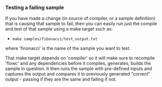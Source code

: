 ### Testing a failing sample
If you have made a change (in source of compiler, or a sample definition) that is causing that sample to fail,
then you can easily run just the compile and test of that sample using a make target such as:
- ```make samples/fibonacci/test_output.txt```

where 'finonacci' is the name of the sample you want to test.

That make target depends on 'compiler' so it will make sure to recompile 'flowc' and any dependencies before it 
compiles, generates, builds the sample in question. It then runs the sample with pre-defined inputs and captures 
the output and compares it to previously generated "correct" output - passing if they are the same and failing if not.
